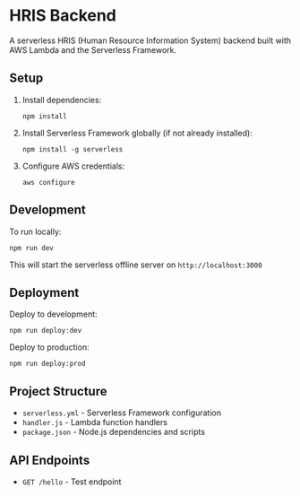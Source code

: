 # HRIS Backend

A serverless HRIS (Human Resource Information System) backend built with AWS Lambda and the Serverless Framework.

## Setup

1. Install dependencies:
   ```
   npm install
   ```

2. Install Serverless Framework globally (if not already installed):
   ```
   npm install -g serverless
   ```

3. Configure AWS credentials:
   ```
   aws configure
   ```

## Development

To run locally:
```
npm run dev
```

This will start the serverless offline server on `http://localhost:3000`

## Deployment

Deploy to development:
```
npm run deploy:dev
```

Deploy to production:
```
npm run deploy:prod
```

## Project Structure

- `serverless.yml` - Serverless Framework configuration
- `handler.js` - Lambda function handlers
- `package.json` - Node.js dependencies and scripts

## API Endpoints

- `GET /hello` - Test endpoint
